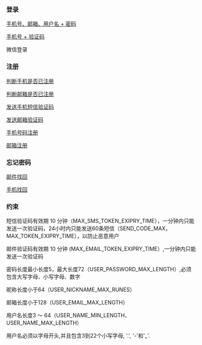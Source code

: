 ### 登录
  [手机号、邮箱、用户名 + 密码 ](http://120.24.62.67:10080/zhangkunming/sso-doc/src/master/login.md)

  [手机号 + 验证码  ](http://120.24.62.67:10080/zhangkunming/sso-doc/src/master/loginByMobile.md)

  微信登录

### 注册
  [判断手机是否已注册 ](http://120.24.62.67:10080/zhangkunming/sso-doc/src/master/isMobileExist.md)

  [判断邮箱是否已注册 ](http://120.24.62.67:10080/zhangkunming/sso-doc/src/master/isEmailExist.md)

  [发送手机短信验证码 ](http://120.24.62.67:10080/zhangkunming/sso-doc/src/master/sendSmsCode.md)

  [发送邮箱验证码 ](http://120.24.62.67:10080/zhangkunming/sso-doc/src/master/sendVerificationCodeEmail.md)

  [手机号码注册 ](http://120.24.62.67:10080/zhangkunming/sso-doc/src/master/signupByMobile.md)

  [邮箱注册 ](http://120.24.62.67:10080/zhangkunming/sso-doc/src/master/signupByEmail.md)

### 忘记密码 
  [邮件找回 ](http://120.24.62.67:10080/zhangkunming/sso-doc/src/master/resetPasswordByEmail.md)
  
  [手机找回 ](http://120.24.62.67:10080/zhangkunming/sso-doc/src/master/resetPasswordByMobile.md)


### 约束
  短信验证码有效期 10 分钟（MAX_SMS_TOKEN_EXIPRY_TIME），一分钟内只能发送一次验证码，24小时内只能发送60条短信（SEND_CODE_MAX，MAX_TOKEN_EXIPRY_TIME），以防止恶意用户
  
  邮件验证码有效期 10 分钟 (MAX_EMAIL_TOKEN_EXIPRY_TIME）,一分钟内只能发送一次验证码

  密码长度最小长度5，最大长度72（USER_PASSWORD_MAX_LENGTH）,必须包含大写字母、小写字母、数字
  
  昵称长度小于64（USER_NICKNAME_MAX_RUNES）
  
  邮箱长度小于128（USER_EMAIL_MAX_LENGTH）
  
  用户名长度3 ～ 64（USER_NAME_MIN_LENGTH、USER_NAME_MAX_LENGTH）
  
  用户名必须以字母开头,并且包含3到22个小写字母, '.', '-'和'_'.	

